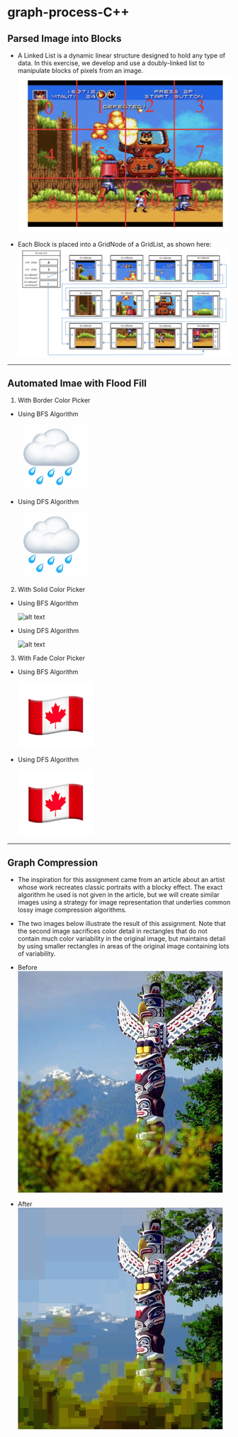 # graph-process-C++

## Parsed Image into Blocks

- A Linked List is a dynamic linear structure designed to hold any type of data. In this exercise, we develop and use a doubly-linked list to manipulate blocks of pixels from an image.
  ![alt text](./img/block1.png "Logo Title Text 1")

- Each Block is placed into a GridNode of a GridList, as shown here:
  ![alt text](./img/block2.png "Logo Title Text 1")

---

## Automated Imae with Flood Fill

1.  With Border Color Picker

- Using BFS Algorithm

  ![alt text](./img/bfs_border.gif "Logo Title Text 1")

- Using DFS Algorithm

  ![alt text](./img/dfs_border.gif "Logo Title Text 1")

2.  With Solid Color Picker

- Using BFS Algorithm

  ![alt text](./img/bfs_solid.gif "Logo Title Text 1")

- Using DFS Algorithm

  ![alt text](./img/dfs_solid.gif "Logo Title Text 1")

3.  With Fade Color Picker

- Using BFS Algorithm

  ![alt text](./img/bfs_fade.gif "Logo Title Text 1")

- Using DFS Algorithm

  ![alt text](./img/dfs_fade.gif "Logo Title Text 1")

---

## Graph Compression

- The inspiration for this assignment came from an article about an artist whose work recreates classic portraits with a blocky effect. The exact algorithm he used is not given in the article, but we will create similar images using a strategy for image representation that underlies common lossy image compression algorithms.

- The two images below illustrate the result of this assignment. Note that the second image sacrifices color detail in rectangles that do not contain much color variability in the original image, but maintains detail by using smaller rectangles in areas of the original image containing lots of variability.

- Before
  ![alt text](./img/PA3pic1.png "Logo Title Text 1")
- After
  ![alt text](./img/PA3pic2.png "Logo Title Text 1")
